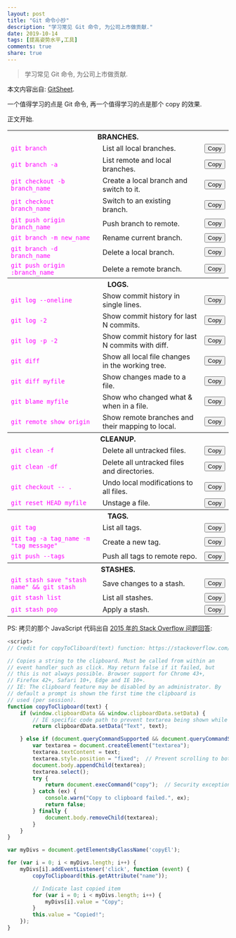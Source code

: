 ```yaml
---
layout: post
title: "Git 命令小抄"
description: "学习常见 Git 命令, 为公司上市做贡献."
date: 2019-10-14
tags: [提高姿势水平,工具]
comments: true
share: true
---
```


> 学习常见 Git 命令, 为公司上市做贡献.

本文内容出自: [GitSheet](https://gitsheet.wtf).

一个值得学习的点是 Git 命令, 再一个值得学习的点是那个 copy 的效果.

正文开始.

<table>
  <tr>
    <th colspan="3">BRANCHES.</th>
  </tr>
  <tr>
    <td><code style="color:#FF00FF">git branch</code></td>
    <td>List all local branches.</td>
    <td><input name="git branch" class="copyEl" type="button" value="Copy" readonly/></td>
  </tr>
  <tr>
    <td><code style="color:#FF00FF">git branch -a</code></td>
    <td>List remote and local branches.</td>
    <td><input name="git branch -a" class="copyEl" type="button" value="Copy" readonly/></td>
  </tr>
  <tr>
    <td><code style="color:#FF00FF">git checkout -b branch_name</code></td>
    <td>Create a local branch and switch to it.</td>
    <td><input name="git checkout -b branch_name" class="copyEl" type="button" value="Copy" readonly/></td>
  </tr>
  <tr>
    <td><code style="color:#FF00FF">git checkout branch_name</code></td>
    <td>Switch to an existing branch.</td>
    <td><input name="git checkout branch_name" class="copyEl" type="button" value="Copy" readonly/></td>
  </tr>
  <tr>
    <td><code style="color:#FF00FF">git push origin branch_name</code></td>
    <td>Push branch to remote.</td>
    <td><input name="git push origin branch_name" class="copyEl" type="button" value="Copy" readonly/></td>
  </tr>
  <tr>
    <td><code style="color:#FF00FF">git branch -m new_name</code></td>
    <td>Rename current branch.</td>
    <td><input name="git branch -m new_name" class="copyEl" type="button" value="Copy" readonly/></td>
  </tr>
  <tr>
    <td><code style="color:#FF00FF">git branch -d branch_name</code></td>
    <td>Delete a local branch.</td>
    <td><input name="git branch -d branch_name" class="copyEl" type="button" value="Copy" readonly/></td>
  </tr>
  <tr>
    <td><code style="color:#FF00FF">git push origin :branch_name</code></td>
    <td>Delete a remote branch.</td>
    <td><input name="git push origin :branch_name" class="copyEl" type="button" value="Copy" readonly/></td>
  </tr>
  <tr>
    <th colspan="3">LOGS.</th>
  </tr>
  <tr>
    <td><code style="color:#FF00FF">git log --oneline</code></td>
    <td>Show commit history in single lines.</td>
    <td><input name="git log --oneline" class="copyEl" type="button" value="Copy" readonly/></td>
  </tr>
  <tr>
    <td><code style="color:#FF00FF">git log -2</code></td>
    <td>Show commit history for last N commits.</td>
    <td><input name="git log -2" class="copyEl" type="button" value="Copy" readonly/></td>
  </tr>
  <tr>
    <td><code style="color:#FF00FF">git log -p -2</code></td>
    <td>Show commit history for last N commits with diff.</td>
    <td><input name="git log -p -2" class="copyEl" type="button" value="Copy" readonly/></td>
  </tr>
  <tr>
    <td><code style="color:#FF00FF">git diff</code></td>
    <td>Show all local file changes in the working tree.</td>
    <td><input name="git diff" class="copyEl" type="button" value="Copy" readonly/></td>
  </tr>
  <tr>
    <td><code style="color:#FF00FF">git diff myfile</code></td>
    <td>Show changes made to a file.</td>
    <td><input name="git diff myfile" class="copyEl" type="button" value="Copy" readonly/></td>
  </tr>
  <tr>
    <td><code style="color:#FF00FF">git blame myfile</code></td>
    <td>Show who changed what & when in a file.</td>
    <td><input name="git blame myfile" class="copyEl" type="button" value="Copy" readonly/></td>
  </tr>
  <tr>
    <td><code style="color:#FF00FF">git remote show origin</code></td>
    <td>Show remote branches and their mapping to local.</td>
    <td><input name="git remote show origin" class="copyEl" type="button" value="Copy" readonly/></td>
  </tr>
  <tr>
    <th colspan="3">CLEANUP.</th>
  </tr>
  <tr>
    <td><code style="color:#FF00FF">git clean -f</code></td>
    <td>Delete all untracked files.</td>
    <td><input name="git clean -f" class="copyEl" type="button" value="Copy" readonly/></td>
  </tr>
  <tr>
    <td><code style="color:#FF00FF">git clean -df</code></td>
    <td>Delete all untracked files and directories.</td>
    <td><input name="git clean -df" class="copyEl" type="button" value="Copy" readonly/></td>
  </tr>
  <tr>
    <td><code style="color:#FF00FF">git checkout -- .</code></td>
    <td>Undo local modifications to all files.</td>
    <td><input name="git checkout -- ." class="copyEl" type="button" value="Copy" readonly/></td>
  </tr>
  <tr>
    <td><code style="color:#FF00FF">git reset HEAD myfile</code></td>
    <td>Unstage a file.</td>
    <td><input name="git reset HEAD myfile" class="copyEl" type="button" value="Copy" readonly/></td>
  </tr>
  <tr>
    <th colspan="3">TAGS.</th>
  </tr>
  <tr>
    <td><code style="color:#FF00FF">git tag</code></td>
    <td>List all tags.</td>
    <td><input name="git tag" class="copyEl" type="button" value="Copy" readonly/></td>
  </tr>
  <tr>
    <td><code style="color:#FF00FF">git tag -a tag_name -m "tag message"</code></td>
    <td>Create a new tag.</td>
    <td><input name="git tag -a tag_name -m 'tag message'" class="copyEl" type="button" value="Copy" readonly/></td>
  </tr>
  <tr>
    <td><code style="color:#FF00FF">git push --tags</code></td>
    <td>Push all tags to remote repo.</td>
    <td><input name="git push --tags" class="copyEl" type="button" value="Copy" readonly/></td>
  </tr>
  <tr>
    <th colspan="3">STASHES.</th>
  </tr>
  <tr>
    <td><code style="color:#FF00FF">git stash save "stash name" && git stash</code></td>
    <td>Save changes to a stash.</td>
    <td><input name="git stash save 'stash_name' && git stash" class="copyEl" type="button" value="Copy" readonly/></td>
  </tr>
  <tr>
    <td><code style="color:#FF00FF">git stash list</code></td>
    <td>List all stashes.</td>
    <td><input name="git stash list" class="copyEl" type="button" value="Copy" readonly/></td>
  </tr>
  <tr>
    <td><code style="color:#FF00FF">git stash pop</code></td>
    <td>Apply a stash.</td>
    <td><input name="git stash pop" class="copyEl" type="button" value="Copy" readonly/></td>
  </tr>
</table>

PS: 拷贝的那个 JavaScript 代码出自 [2015 年的 Stack Overflow 问题回答](https://stackoverflow.com/a/33928558):

```javascript
<script>
// Credit for copyToCliboard(text) function: https://stackoverflow.com/a/33928558

// Copies a string to the clipboard. Must be called from within an
// event handler such as click. May return false if it failed, but
// this is not always possible. Browser support for Chrome 43+,
// Firefox 42+, Safari 10+, Edge and IE 10+.
// IE: The clipboard feature may be disabled by an administrator. By
// default a prompt is shown the first time the clipboard is
// used (per session).
function copyToClipboard(text) {
    if (window.clipboardData && window.clipboardData.setData) {
        // IE specific code path to prevent textarea being shown while dialog is visible.
        return clipboardData.setData("Text", text);

    } else if (document.queryCommandSupported && document.queryCommandSupported("copy")) {
        var textarea = document.createElement("textarea");
        textarea.textContent = text;
        textarea.style.position = "fixed";  // Prevent scrolling to bottom of page in MS Edge.
        document.body.appendChild(textarea);
        textarea.select();
        try {
            return document.execCommand("copy");  // Security exception may be thrown by some browsers.
        } catch (ex) {
            console.warn("Copy to clipboard failed.", ex);
            return false;
        } finally {
            document.body.removeChild(textarea);
        }
    }
}

var myDivs = document.getElementsByClassName('copyEl');

for (var i = 0; i < myDivs.length; i++) {
    myDivs[i].addEventListener('click', function (event) {
        copyToClipboard(this.getAttribute("name"));

        // Indicate last copied item
        for (var i = 0; i < myDivs.length; i++) {
            myDivs[i].value = "Copy";
        }
        this.value = "Copied!";
    });
}
```

<!-- copy.js: https://gitsheet.wtf/js/copy.js -->
<script>
// Credit for copyToCliboard(text) function: https://stackoverflow.com/a/33928558

// Copies a string to the clipboard. Must be called from within an
// event handler such as click. May return false if it failed, but
// this is not always possible. Browser support for Chrome 43+,
// Firefox 42+, Safari 10+, Edge and IE 10+.
// IE: The clipboard feature may be disabled by an administrator. By
// default a prompt is shown the first time the clipboard is
// used (per session).
function copyToClipboard(text) {
    if (window.clipboardData && window.clipboardData.setData) {
        // IE specific code path to prevent textarea being shown while dialog is visible.
        return clipboardData.setData("Text", text);

    } else if (document.queryCommandSupported && document.queryCommandSupported("copy")) {
        var textarea = document.createElement("textarea");
        textarea.textContent = text;
        textarea.style.position = "fixed";  // Prevent scrolling to bottom of page in MS Edge.
        document.body.appendChild(textarea);
        textarea.select();
        try {
            return document.execCommand("copy");  // Security exception may be thrown by some browsers.
        } catch (ex) {
            console.warn("Copy to clipboard failed.", ex);
            return false;
        } finally {
            document.body.removeChild(textarea);
        }
    }
}

var myDivs = document.getElementsByClassName('copyEl');

for (var i = 0; i < myDivs.length; i++) {
    myDivs[i].addEventListener('click', function (event) {
        copyToClipboard(this.getAttribute("name"));

        // Indicate last copied item
        for (var i = 0; i < myDivs.length; i++) {
            myDivs[i].value = "Copy";
        }
        this.value = "Copied!";
    });
}
</script>
